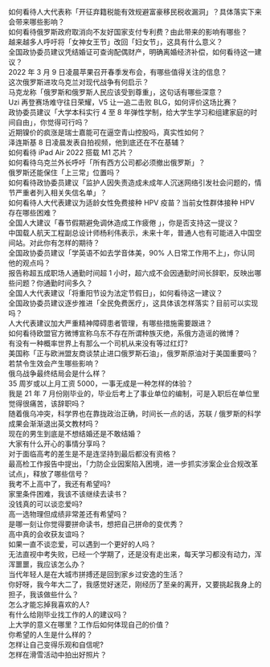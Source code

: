如何看待人大代表称「开征弃籍税能有效规避富豪移民税收漏洞」？具体落实下来会带来哪些影响？  
如何看待俄罗斯政府取消向不友好国家支付专利费？由此带来的影响有哪些？  
越来越多人呼吁将「女神女王节」改回「妇女节」，这具有什么意义？  
全国政协委员建议凭结婚证可查询配偶财产，明确离婚经济补偿，如何看待这一建议？  
2022 年 3 月 9 日凌晨苹果召开春季发布会，有哪些值得关注的信息？  
这次俄罗斯进攻乌克兰对现代战争有何启示？  
马克龙称「俄罗斯和俄罗斯人民应该受到尊重」，这句话有哪些深意？  
Uzi 再登赛场难守往日荣耀，V5 让一追二击败 BLG，如何评价这场比赛？  
政协委员建议「大学本科实行 4 至 8 年弹性学制，给大学生学习和组建家庭的时间自由」，你觉得可行吗？  
近期镍价的疯涨是瑞士嘉能可在逼空青山控股吗，真实性如何？  
泽连斯基 8 日凌晨发表自拍视频，他到底还在不在基辅？  
如何看待 iPad Air 2022 搭载 M1 芯片？  
如何看待乌克兰外长呼吁「所有西方公司都必须撤出俄罗斯」？  
俄罗斯还能保住「上三常」位置吗？  
如何看待政协委员建议「监护人因失责造成未成年人沉迷网络引发社会问题的，情节严重者列入相关失信名单」？  
如何看待人大代表建议为适龄女性免费接种 HPV 疫苗？当前女性群体接种 HPV 存在哪些困难？  
全国人大建议「春节假期避免调休造成工作疲倦 」，你是否支持这一提议？  
中国载人航天工程副总设计师杨利伟表示，未来十年，普通人也有可能进入中国空间站。对此你有怎样的期待？  
全国政协委员建议「学英语不如去学音体美，90% 人日常工作用不上」，你认同他的观点吗？  
报告称超五成职场人通勤时间超 1 小时，超六成不会因通勤时间长辞职，反映出哪些问题？你通勤时间多久？  
全国人大代表建议「将重阳节设为法定节假日」，如何看待这一建议？  
全国政协委员建议逐步推进「全民免费医疗」，这具体该怎样落实？目前可以实现吗？  
人大代表建议加大严重精神障碍患者管理，有哪些措施需要跟进？  
如何看待欧盟官方微博宣称乌东不存在所谓种族灭绝，系俄方造谣的微博？  
有没有一种概率世界上有那么一个司机从来没有等过红灯?  
美国称「正与欧洲盟友商谈禁止进口俄罗斯石油」，俄罗斯原油对于美国重要吗？若禁令生效会产生哪些影响？  
俄乌战争最终结局会是什么样？  
35 周岁或以上月工资 5000，一事无成是一种怎样的体验？  
我是 21 年 7 月份刚毕业的，毕业后考上了事业单位的编制，可是入职后在单位里觉得很痛苦，该辞职吗？  
随着俄乌冲突，科学界也在靠拢政治正确，时间长一点的话，苏联 / 俄罗斯的科学成果会渐渐退出英文教材吗？  
现在的男生到底是不想结婚还是不敢结婚？  
大家有什么开心的事情分享吗？  
对于面临高考的差生是不是连坚持到最后都没有资格？  
最高检工作报告中提出，「力防企业因案陷入困境，进一步抓实涉案企业合规改革试点」，释放了哪些信号？  
我考不上高中了，我还有希望吗?  
家里条件困难，我该不该继续去读书？  
没钱真的可以谈恋爱吗?  
高一选物理但成绩非常差还有希望吗？  
是哪一刻让你觉得要拼命读书，想把自己拼命的变优秀？  
高中真的会收获友谊吗？  
如果一直不谈恋爱，可以遇到一个更好的人吗？  
无法直视中考失败，已经一个学期了，还是没有走出来，每天学习都没有动力，浑浑噩噩，我应该怎么办？  
当代年轻人是在大城市拼搏还是回到家乡过安逸的生活？  
你好呀，我今年大二了，我感觉好迷茫，刚经历了至亲的离开，又要挑起我身上的担子，我该做些什么？  
怎么才能忘掉我喜欢的人?  
有什么给刚毕业找工作的人的建议吗？  
上大学的意义在哪里？工作后如何体现自己的价值？  
你希望的人生是什么样的？  
怎样让自己变得乐观和自信呢?  
怎样在滑雪活动中拍出好照片？  
